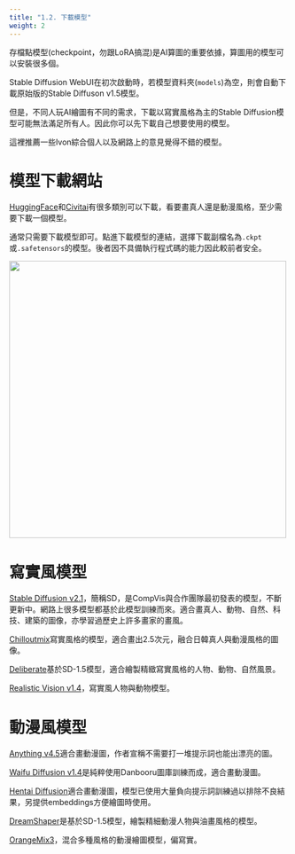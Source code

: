 ```yaml
---
title: "1.2. 下載模型"
weight: 2
---
```


存檔點模型(checkpoint，勿跟LoRA搞混)是AI算圖的重要依據，算圖用的模型可以安裝很多個。

Stable Diffusion WebUI在初次啟動時，若模型資料夾(`models`)為空，則會自動下載原始版的Stable Diffuson v1.5模型。

但是，不同人玩AI繪圖有不同的需求，下載以寫實風格為主的Stable Diffusion模型可能無法滿足所有人。因此你可以先下載自己想要使用的模型。

這裡推薦一些Ivon綜合個人以及網路上的意見覺得不錯的模型。


# 模型下載網站

[HuggingFace](https://huggingface.co/)和[Civitai](https://civitai.com/tag/lora)有很多類別可以下載，看要畫真人還是動漫風格，至少需要下載一個模型。

通常只需要下載模型即可。點進下載模型的連結，選擇下載副檔名為`.ckpt`或`.safetensors`的模型。後者因不具備執行程式碼的能力因此較前者安全。

<img src=/posts/stable-diffusion-webui-manuals/images/RvclOoa.webp alt=""  width=500 loading="lazy">


# 寫實風模型

[Stable Diffusion v2.1](https://huggingface.co/stabilityai/stable-diffusion-2-1)，簡稱SD，是CompVis與合作團隊最初發表的模型，不斷更新中。網路上很多模型都基於此模型訓練而來。適合畫真人、動物、自然、科技、建築的圖像，亦學習過歷史上許多畫家的畫風。

[Chilloutmix](https://civitai.com/models/6424/chilloutmix)寫實風格的模型，適合畫出2.5次元，融合日韓真人與動漫風格的圖像。

[Deliberate](https://civitai.com/models/4823/deliberate)基於SD-1.5模型，適合繪製精緻寫實風格的人物、動物、自然風景。

[Realistic Vision v1.4](https://civitai.com/models/4201/realistic-vision-v13)，寫實風人物與動物模型。


# 動漫風模型

[Anything v4.5](https://huggingface.co/andite/anything-v4.0)適合畫動漫圖，作者宣稱不需要打一堆提示詞也能出漂亮的圖。

[Waifu Diffusion v1.4](https://huggingface.co/hakurei/waifu-diffusion-v1-4)是純粹使用Danbooru圖庫訓練而成，適合畫動漫圖。

[Hentai Diffusion](https://github.com/Delcos/Hentai-Diffusion)適合畫動漫圖，模型已使用大量負向提示詞訓練過以排除不良結果，另提供embeddings方便繪圖時使用。

[DreamShaper](https://civitai.com/models/4384/dreamshaper)是基於SD-1.5模型，繪製精細動漫人物與油畫風格的模型。

[OrangeMix3](https://huggingface.co/WarriorMama777/OrangeMixs)，混合多種風格的動漫繪圖模型，偏寫實。


